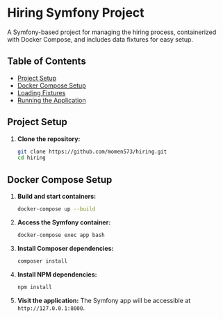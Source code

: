 # Hiring Symfony Project

A Symfony-based project for managing the hiring process, containerized with Docker Compose, and includes data fixtures for easy setup.

## Table of Contents
- [Project Setup](#project-setup)
- [Docker Compose Setup](#docker-compose-setup)
- [Loading Fixtures](#loading-fixtures)
- [Running the Application](#running-the-application)

## Project Setup

1. **Clone the repository:**
    ```bash
    git clone https://github.com/momen573/hiring.git
    cd hiring
    ```

## Docker Compose Setup

1. **Build and start containers:**
    ```bash
    docker-compose up --build
    ```

2. **Access the Symfony container:**
    ```bash
    docker-compose exec app bash
    ```

3. **Install Composer dependencies:**
    ```bash
    composer install
    ```

4. **Install NPM dependencies:**
    ```bash
    npm install
    ```

5. **Visit the application:**
    The Symfony app will be accessible at `http://127.0.0.1:8000`.

